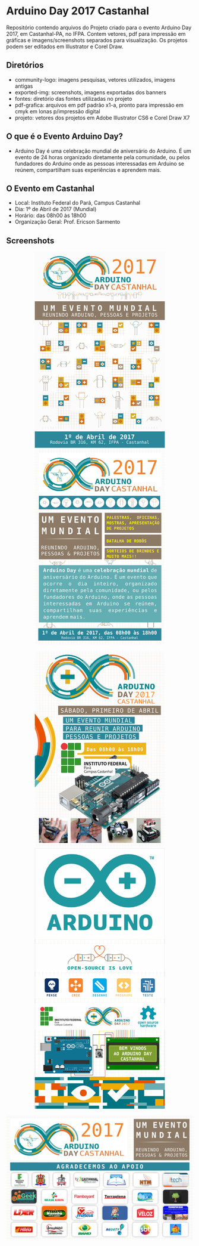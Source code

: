 # Arduino Day 2017 Castanhal

Repositório contendo arquivos do Projeto criado para o evento Arduino Day 2017, em Castanhal-PA, no IFPA.
Contem vetores, pdf para impressão em gráficas e imagens/screenshots separados para visualização.
Os projetos podem ser editados em Illustrator e Corel Draw.

## Diretórios ##
- community-logo: imagens pesquisas, vetores utilizados, imagens antigas
- exported-img: screenshots, imagens exportadas dos banners
- fontes: diretório das fontes utilizadas no projeto
- pdf-grafica: arquivos em pdf padrão x1-a, pronto para impressão em cmyk em lonas p/impressão digital
- projeto: vetores dos projetos em Adobe Illustrator CS6 e Corel Draw X7

## O que é o Evento Arduino Day?
- Arduino Day é uma celebração mundial de aniversário do Arduino. É um evento de 24 horas organizado diretamente pela comunidade, ou pelos fundadores do Arduino onde as pessoas interessadas em Arduino se reúnem, compartilham suas experiências e aprendem mais.

## O Evento em Castanhal
- Local: Instituto Federal do Pará, Campus Castanhal
- Dia: 1º de Abril de 2017 (Mundial)
- Horário: das 08h00 às 18h00
- Organização Geral: Prof. Ericson Sarmento

## Screenshots
<p align="center">
  <img src="/exported-img/arduinoday-banner-mod1.jpg" width="350"/>
  <img src="/exported-img/arduinoday-banner-mod2.jpg" width="350"/>
</p>
<p align="center">
  <img src="/exported-img/arduinoday-banner-mod3.jpg" width="350"/>
  <img src="/exported-img/arduinoday-banner-mod4.jpg" width="350"/>
</p>
<p align="center">
  <img src="/exported-img/arduinoday-banner-patrocinadores.jpg" width="700"/>
</p>
